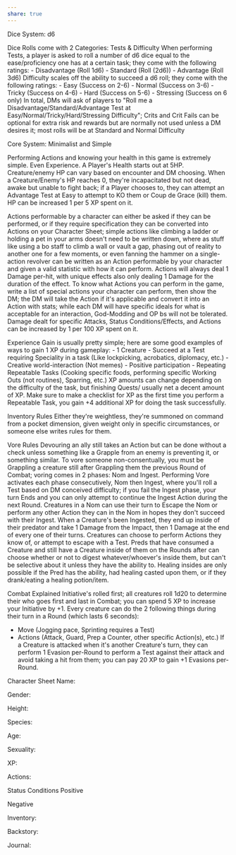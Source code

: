 ```yaml
---
share: true
---
```

Dice System: d6

Dice Rolls come with 2 Categories: Tests & Difficulty
When performing Tests, a player is asked to roll a number of d6 dice equal to the ease/proficiency one has at a certain task; they come with the following ratings:
	- Disadvantage (Roll 1d6)
	- Standard (Roll (2d6))
	- Advantage (Roll 3d6)
Difficulty scales off the ability to succeed a d6 roll; they come with the following ratings:
	- Easy (Success on 2-6)
	- Normal (Success on 3-6)
	- Tricky (Success on 4-6)
	- Hard (Success on 5-6)
	- Stressing (Success on 6 only)
In total, DMs will ask of players to "Roll me a Disadvantage/Standard/Advantage Test at Easy/Normal/Tricky/Hard/Stressing Difficulty"; Crits and Crit Fails can be optional for extra risk and rewards but are normally not used unless a DM desires it; most rolls will be at Standard and Normal Difficulty



Core System: Minimalist and Simple

Performing Actions and knowing your health in this game is extremely simple. Even Experience.
A Player's Health starts out at 5HP. Creature/enemy HP can vary based on encounter and DM choosing. When a Creature/Enemy's HP reaches 0, they're incapacitated but not dead, awake but unable to fight back; if a Player chooses to, they can attempt an Advantage Test at Easy to attempt to KO them or Coup de Grace (kill) them. HP can be increased 1 per 5 XP spent on it.

Actions performable by a character can either be asked if they can be performed, or if they require specification they can be converted into Actions on your Character Sheet; simple actions like climbing a ladder or holding a pet in your arms doesn't need to be written down, where as stuff like using a bo staff to climb a wall or vault a gap, phasing out of reality to another one for a few moments, or even fanning the hammer on a single-action revolver can be written as an Action performable by your character and given a valid statistic with how it can perform. Actions will always deal 1 Damage per-hit, with unique effects also only dealing 1 Damage for the duration of the effect.
To know what Actions you can perform in the game, write a list of special actions your character can perform, then show the DM; the DM will take the Action if it's applicable and convert it into an Action with stats; while each DM will have specific ideals for what is acceptable for an interaction, God-Modding and OP bs will not be tolerated.
Damage dealt for specific Attacks, Status Conditions/Effects, and Actions can be increased by 1 per 100 XP spent on it.

Experience Gain is usually pretty simple; here are some good examples of ways to gain 1 XP during gameplay:
	- 1 Creature
	- Succeed at a Test requiring Speciality in a task (Like lockpicking, acrobatics, diplomacy, etc.)
	- Creative world-interaction (Not memes)
	- Positive participation
	- Repeating Repeatable Tasks (Cooking specific foods, performing specific Working Outs (not routines), Sparring, etc.)
XP amounts can change depending on the difficulty of the task, but finishing Quests/ usually net a decent amount of XP. Make sure to make a checklist for XP as the first time you perform a Repeatable Task, you gain +4 additional XP for doing the task successfully.


Inventory Rules
Either they're weightless, they're summoned on command from a pocket dimension, given weight only in specific circumstances, or someone else writes rules for them.


Vore Rules
Devouring an ally still takes an Action but can be done without a check unless something like a Grapple from an enemy is preventing it, or something similar.
To vore someone non-consentually, you must be Grappling a creature still after Grappling them the previous Round of Combat; voring comes in 2 phases: Nom and Ingest. Performing Vore activates each phase consecutively, Nom then Ingest, where you'll roll a Test based on DM conceived difficulty; if you fail the Ingest phase, your turn Ends and you can only attempt to continue the Ingest Action during the next Round.
Creatures in a Nom can use their turn to Escape the Nom or perform any other Action they can in the Nom in hopes they don't succeed with their Ingest. When a Creature's been Ingested, they end up inside of their predator and take 1 Damage from the Impact, then 1 Damage at the end of every one of their turns. Creatures can choose to perform Actions they know of, or attempt to escape with a Test.
Preds that have consumed a Creature and still have a Creature inside of them on the Rounds after can choose whether or not to digest whatever/whoever's inside them, but can't be selective about it unless they have the ability to. Healing insides are only possible if the Pred has the ability, had healing casted upon them, or if they drank/eating a healing potion/item.

Combat Explained
Initiative's rolled first; all creatures roll 1d20 to determine their who goes first and last in Combat; you can spend 5 XP to increase your Initiative by +1.
Every creature can do the 2 following things during their turn in a Round (which lasts 6 seconds):
- Move (Jogging pace, Sprinting requires a Test)
- Actions (Attack, Guard, Prep a Counter, other specific Action(s), etc.)
If a Creature is attacked when it's another Creature's turn, they can perform 1 Evasion per-Round to perform a Test against their attack and avoid taking a hit from them; you can pay 20 XP to gain +1 Evasions per-Round.



Character Sheet
Name:

Gender: 

Height: 

Species:

Age:

Sexuality:

XP:

Actions:

Status Conditions
  Positive
  
  Negative

Inventory: 

Backstory:

Journal: